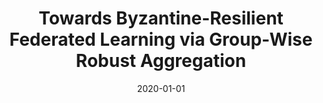 ---
title: "Towards Byzantine-Resilient Federated Learning via Group-Wise Robust Aggregation"
collection: publications
permalink: /publication/2020-01-01-Towards-Byzantine-Resilient-Federated-Learning-via-Group-Wise-Robust-Aggregation
pubtype: conference
date: 2020-01-01
venue: 'In the proceedings of Federated Learning'
authors:  Lei Yu,  Lingfei Wu
citation: ' Lei Yu,  Lingfei Wu, &quot;Towards Byzantine-Resilient Federated Learning via Group-Wise Robust Aggregation.&quot; In the proceedings of Federated Learning, 2020.'
---